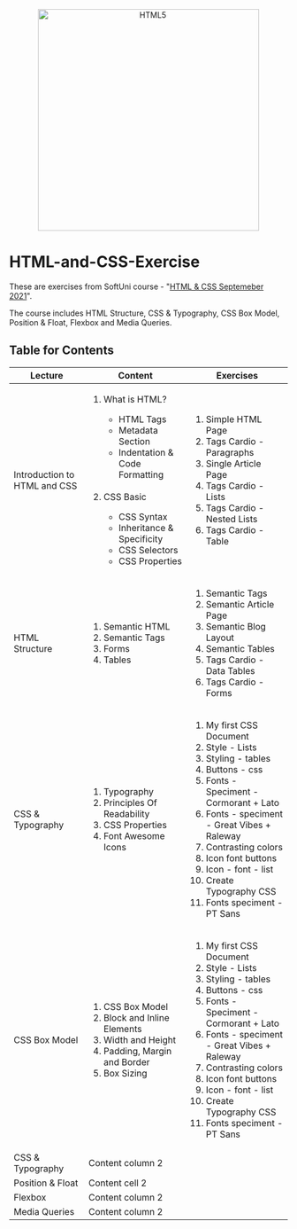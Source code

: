 <div margin=auto align="center">
<img src="https://www.increasedinsight.com/wp-content/uploads/2020/03/html5-css3.png" alt="HTML5" width="400" /> 
  </div>
  
# HTML-and-CSS-Exercise
These are exercises from SoftUni course - "[HTML & CSS Septemeber 2021](https://softuni.bg/trainings/3530/html-and-css-september-2021/internal)".

The course includes HTML Structure, CSS & Typography, CSS Box Model, Position & Float, Flexbox and Media Queries. 

## Table for Contents

Lecture | Content | Exercises
------------ | ------------- | -------------
Introduction to HTML and CSS | <ol><li>What is HTML?</li> <ul><li>HTML Tags</li><li>Metadata Section</li><li>Indentation & Code Formatting</li></ul> <br/> <li>CSS Basic</li><ul><li>CSS Syntax</li><li>Inheritance & Specificity</li><li>CSS Selectors</li><li>CSS Properties</li></ul> </ol>|<ol><li> Simple HTML Page</li><li>Tags Cardio - Paragraphs</li><li>Single Article Page</li><li>Tags Cardio - Lists</li><li>Tags Cardio - Nested Lists</li><li>Tags Cardio - Table</li><ol>
HTML Structure | <ol><li>Semantic HTML</li><li>Semantic Tags</li><li>Forms</li><li>Tables</li><ol> | <ol><li>Semantic Tags</li><li>Semantic Article Page</li><li>Semantic Blog Layout</li><li>Semantic Tables</li><li>Tags Cardio - Data Tables</li><li>Tags Cardio - Forms</li><ol>
CSS & Typography | <ol><li>Typography</li><li>Principles Of Readability</li><li>CSS Properties</li><li>Font Awesome Icons</li><ol> | <ol><li>My first CSS Document</li><li>Style - Lists</li><li>Styling - tables</li><li>Buttons - css</li><li>Fonts - Speciment - Cormorant + Lato</li><li>Fonts - speciment - Great Vibes + Raleway</li><li>Contrasting colors</li><li>Icon font buttons</li><li>Icon - font - list</li><li>Create Typography CSS</li><li>Fonts  speciment - PT Sans</li><ol>
CSS Box Model | <ol><li>CSS Box Model</li><li>Block and Inline Elements</li><li>Width and Height</li><li>Padding, Margin and Border</li><li>Box Sizing</li><ol> | <ol><li>My first CSS Document</li><li>Style - Lists</li><li>Styling - tables</li><li>Buttons - css</li><li>Fonts - Speciment - Cormorant + Lato</li><li>Fonts - speciment - Great Vibes + Raleway</li><li>Contrasting colors</li><li>Icon font buttons</li><li>Icon - font - list</li><li>Create Typography CSS</li><li>Fonts  speciment - PT Sans</li><ol>
CSS & Typography | Content column 2
Position & Float | Content cell 2
Flexbox  | Content column 2
Media Queries | Content column 2
 
